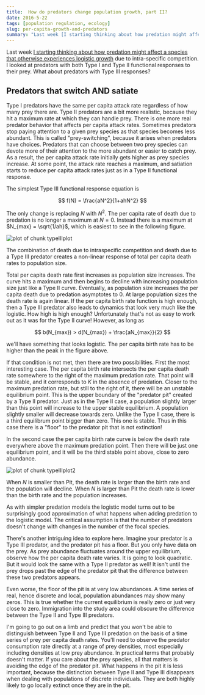 ```yaml
--- 
title:  How do predators change population growth, part II?
date: 2016-5-22
tags: [population regulation, ecology] 
slug: per-capita-growth-and-predators
summary: "Last week [I starting thinking about how predation might affect a species that otherwise experiences logistic growth](http://atyre2.github.io/2016/05/18/per-capita-growth-and-predators.html) due to intra-specific competition. I looked at predators with both Type I and Type II functional responses to their prey. What about predators with Type III responses?"
---
```


Last week [I starting thinking about how predation might affect a species that otherwise experiences logistic growth](http://atyre2.github.io/2016/05/18/per-capita-growth-and-predators.html) due to intra-specific competition. I looked at predators with both Type I and Type II functional responses to their prey. What about predators with Type III responses?



## Predators that switch AND satiate

Type I predators have the same per capita attack rate regardless of how many prey there are. Type II predators are a bit more realistic, because they hit a maximum rate at which they can handle prey. There is one more real predator behavior that affects per capita attack rates. Sometimes predators stop paying attention to a given prey species as that species becomes less abundant. This is called "prey-switching", because it arises when predators have choices. Predators that can choose between two prey species can devote more of their attention to the more abundant or easier to catch prey. As a result, the per capita attack rate initially gets higher as prey species increase. At some point, the attack rate reaches a maximum, and satiation starts to reduce per capita attack rates just as in a Type II functional response.

The simplest Type III functional response equation is 

$$
  f(N) = \frac{aN^2}{1+ahN^2}
$$

The only change is replacing $N$ with $N^2$. The per capita rate of death due to predation is no longer a maximum at $N = 0$. Instead there is a maximum at $N_{max} = \sqrt{1/ah}$, which is easiest to see in the following figure. 

![plot of chunk typeIIIplot](/figure/per-capita-growth-and-predators-II/typeIIIplot-1.png) 

The combination of death due to intraspecific competition and death due to a Type III predator creates a non-linear response of total per capita death rates to population size.

Total per capita death rate first increases as population size increases. The curve hits a maximum and then begins to
decline with increasing population size just like a Type II curve. Eventually, as population size increases the per capita death due to predation asymptotes to 0. At large
population sizes the death rate is again linear. If the per capita birth rate function is high enough, then a Type III predator also leads to dynamics that look very much like the logistic. How high is high enough? Unfortunately that's not as easy to work out as it was for the Type II curve! 
However, as long as

$$
  b(N_{max}) > d(N_{max}) + \frac{aN_{max}}{2}
$$

we'll have something that looks logistic. The per capita birth rate has to be higher than the peak in the figure above.

If that condition is not met, then there are two possibilities. First the most interesting case. The per capita birth rate intersects the per capita death rate somewhere to the right of the maximum predation rate. That point will be stable, and it corresponds to $K$ in the absence of predation. Closer to the maximum predation rate, but still to the right of it, there will be an unstable equilibrium point. This is the upper boundary of the "predator pit" created by a Type II predator. Just as in the Type II case, a population slightly larger than this point will increase to the upper stable equilibrium. A population slightly smaller will decrease towards zero. Unlike the Type II case, there is a third equilibrum point bigger than zero. This one is stable. Thus in this case there is a "floor" to the predator pit that is not extinction!

In the second case the per capita birth rate curve is below the death rate everywhere above the maximum predation point. Then there will be just one equilibrium point, and it will be the third stable point above, close to zero abundance. 


![plot of chunk typeIIIplot2](/figure/per-capita-growth-and-predators-II/typeIIIplot2-1.png) 

When $N$ is smaller than Pit, the death rate is larger than the birth rate and the population will decline. When $N$ is larger than Pit the death rate is lower than the birth rate and the population increases. 

As with simpler predation models the logistic model turns out to be surprisingly good approximation of what happens when adding predation to the logistic model. The critical assumption is that the number of predators doesn't change with changes in the number of the focal species. 

There's another intriguing idea to explore here. Imagine your predator is a Type III predator, and the predator pit has a floor. But you only have data on the prey. As prey abundance fluctuates around the upper equilibrium, observe how the per capita death rate varies. It is going to look quadratic. But it would look the same with a Type II predator as well! It isn't until the prey drops past the edge of the predator pit that the difference between these two predators appears. 

Even worse, the floor of the pit is at very low abundances. A time series of real, hence discrete and local, population abundances may show many zeros. This is true whether the current equilibrium is really zero or just very close to zero. Immigration into the study area could obscure the difference between the Type II and Type III predators.  

I'm going to go out on a limb and predict that you won't be able to distinguish between Type II and Type III predation on the basis of a time series of prey per capita death rates. You'll need to observe the predator consumption rate directly at a range of prey densities, most especially including densities at low prey abundance. In practical terms that probably doesn't matter. If you care about the prey species, all that matters is avoiding the edge of the predator pit. What happens in the pit it is less important, because the distinction between Type II and Type III disappears when dealing with populations of discrete individuals. They are both highly likely to go locally extinct once they are in the pit. 
